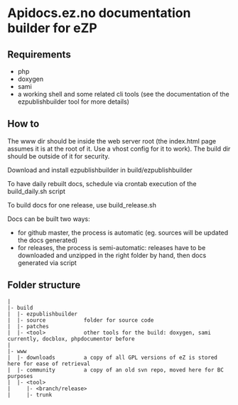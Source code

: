 Apidocs.ez.no documentation builder for eZP
===========================================

Requirements
------------
- php
- doxygen
- sami
- a working shell and some related cli tools
  (see the documentation of the ezpublishbuilder tool for more details)

How to
------

The www dir should be inside the web server root (the index.html page assumes it is at the root of it. Use a vhost config for it to work).
The build dir should be outside of it for security.

Download and install ezpublishbuilder in build/ezpublishbuilder

To have daily rebuilt docs, schedule via crontab execution of the build_daily.sh script

To build docs for one release, use build_release.sh

Docs can be built two ways:
- for github master, the process is automatic (eg. sources will be updated the docs generated)
- for releases, the process is semi-automatic: releases have to be downloaded and unzipped in the right folder by hand, then docs generated via script

Folder structure
----------------

    |
    |- build
    |  |- ezpublishbuilder
    |  |- source            folder for source code
    |  |- patches
    |  |- <tool>            other tools for the build: doxygen, sami currently, docblox, phpdocumentor before
    |
    |- www
    |  |- downloads         a copy of all GPL versions of eZ is stored here for ease of retrieval
    |  |- community         a copy of an old svn repo, moved here for BC purposes
    |  |- <tool>
    |     |- <branch/release>
    |     |- trunk
